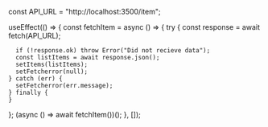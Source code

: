 const API_URL = "http://localhost:3500/item";

useEffect(() => {
const fetchItem = async () => {
try {
const response = await fetch(API_URL);

      if (!response.ok) throw Error("Did not recieve data");
      const listItems = await response.json();
      setItems(listItems);
      setFetcherror(null);
    } catch (err) {
      setFetcherror(err.message);
    } finally {
    }

};
(async () => await fetchItem())();
}, []);
